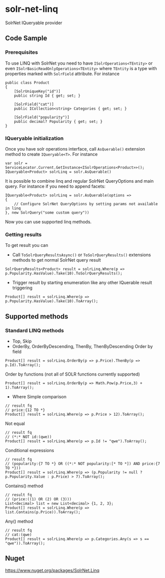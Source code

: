 # solr-net-linq
SolrNet IQueryable provider

## Code Sample
### Prerequisites
To use LINQ with SolrNet you need to have `ISolrOperations<TEntity>` or even `ISolrBasicReadOnlyOperations<TEntity>` where `TEntity` is a type with properties marked with `SolrField` attribute. For instance 
```
public class Product
{
    [SolrUniqueKey("id")]
    public string Id { get; set; }

    [SolrField("cat")]
    public ICollection<string> Categories { get; set; }

    [SolrField("popularity")]
    public decimal? Popularity { get; set; }
}
```
### IQueryable initialization
Once you have solr operations interface, call `AsQuerable()` extension method to create `IQueryable<T>`. For instance 
```
var solr = ServiceLocator.Current.GetInstance<ISolrOperations<Product>>();
IQueryable<Product> solrLinq = solr.AsQuerable()
```
It is possible to combine linq and regular SolrNet QueryOptions and main query. For instance if you need to append facets:
```
IQueryable<Product> solrLinq = solr.AsQuerable(options =>
{
    // Configure SolrNet QueryOptions by setting params not available in linq
}, new SolrQuery("some custom query"))
```
Now you can use supported linq methods.
### Getting results
To get result you can
 -  Call `ToSolrQueryResultsAsync()` or `ToSolrQueryResults()` extensions methods to get normal SolrNet query result
 ```
 SolrQueryResults<Product> result = solrLinq.Where(p => p.Popularity.HasValue).Take(10).ToSolrQueryResults();
 ```
 - Trigger result by starting enumeration like any other IQuerable result triggering
 ```
 Product[] result = solrLinq.Where(p => p.Popularity.HasValue).Take(10).ToArray();
 ```
 ## Supported methods
 ### Standard LINQ methods
 - Top, Skip
 - OrderBy, OrderByDescending, ThenBy, ThenByDescending
 Order by field
 ```
 Product[] result = solrLinq.OrderBy(p => p.Price).ThenBy(p => p.Id).ToArray();
 ```
 Order by functions (not all of SOLR functions currently supported)
 ```
 Product[] result = solrLinq.OrderBy(p => Math.Pow(p.Price,3) + 1).ToArray();
 ```
  - Where
  Simple comparison
  ```
  // result fq  
  // price:{12 TO *}
  Product[] result = solrLinq.Where(p => p.Price > 12).ToArray();
  ```
  Not equal
  ```
  // result fq  
  // (*:* NOT id:(qwe))
  Product[] result = solrLinq.Where(p => p.Id != "qwe").ToArray();
  ```
  Conditional expressions
  ```
  // result fq  
  // (popularity:{7 TO *} OR ((*:* NOT popularity:[* TO *]) AND price:{7 TO *}))
  Product[] result = solrLinq.Where(p => (p.Popularity != null ? p.Popularity.Value : p.Price) > 7).ToArray();
  ```
  Contains() method
  ```
  // result fq  
  // (price:((1) OR (2) OR (3)))
  List<decimal> list = new List<decimal> {1, 2, 3};
  Product[] result = solrLinq.Where(p => list.Contains(p.Price)).ToArray();
  ```
  Any() method
  ```
  // result fq  
  // cat:(qwe)
  Product[] result = solrLinq.Where(p => p.Categories.Any(s => s == "qwe")).ToArray();
  ```
## Nuget
https://www.nuget.org/packages/SolrNet.Linq

